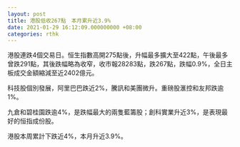 ```yaml
---
layout: post
title: 港股低收267點　本月累升近3.9%
date: 2021-01-29 16:12:09.000000000 +08:00
categories: rthk
---
```


港股連跌4個交易日。恒生指數高開275點後，升幅最多擴大至422點，午後最多曾跌291點，其後跌幅略為收窄，收市報28283點，跌267點，跌幅0.9%，全日主板成交金額縮減至近2402億元。

科技股個別發展，阿里巴巴跌近2%，騰訊和美團微升。重磅股滙控和友邦跌逾1%。

九倉和碧桂園跌逾4%，是跌幅最大的兩隻藍籌股；創科實業升近3%，是表現最好的恒指成份股。

港股本周累計下跌近4%，本月升近3.9%。
